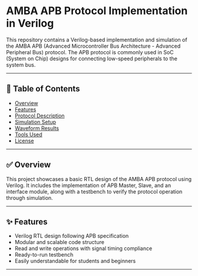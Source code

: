 # AMBA APB Protocol Implementation in Verilog

This repository contains a Verilog-based implementation and simulation of the AMBA APB (Advanced Microcontroller Bus Architecture - Advanced Peripheral Bus) protocol. The APB protocol is commonly used in SoC (System on Chip) designs for connecting low-speed peripherals to the system bus.

---

## 📌 Table of Contents
- [Overview](#overview)
- [Features](#features)
- [Protocol Description](#protocol-description)
- [Simulation Setup](#simulation-setup)
- [Waveform Results](#waveform-results)
- [Tools Used](#tools-used)
- [License](#license)

---

## ✅ Overview

This project showcases a basic RTL design of the AMBA APB protocol using Verilog. It includes the implementation of APB Master, Slave, and an interface module, along with a testbench to verify the protocol operation through simulation.

---

## ✨ Features

- Verilog RTL design following APB specification
- Modular and scalable code structure
- Read and write operations with signal timing compliance
- Ready-to-run testbench
- Easily understandable for students and beginners

---




